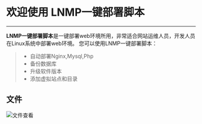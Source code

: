 # 欢迎使用 LNMP一键部署脚本

------

**LNMP一键部署脚本**是一键部署web环境所用，非常适合网站运维人员，开发人员在Linux系统中部署web环境。 您可以使用LNMP一键部署脚本：

> * 自动部署Nginx,Mysql,Php
> * 备份数据库
> * 升级软件版本
> * 添加虚拟站点和目录

## 文件
![文件查看](http://down.yunweijilu.com/cd.gif)

